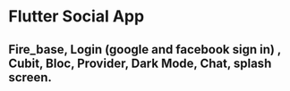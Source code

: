 
# Flutter Social App
## Fire_base, Login (google and facebook sign in) , Cubit, Bloc, Provider, Dark Mode, Chat, splash screen.

